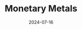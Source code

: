---  
layout: startup_page  
title: "Monetary Metals"  
id: "monetarymetals.com"  
permalink: "/monetarymetalsmonetarymetals.com07162024/"  
website: "https://monetary-metals.com/"  
funding_round: "Equity"  
funding_amount: "$5.6M"  
investors: "Sound Money Capital, AG"  
about: "Monetary Metals offers a yield on gold, paid in gold, to investors and simplified gold financing to gold-using businesses. They operate a Gold Yield Marketplace platform connecting both sides, enabling saving, earning, and financing production in gold. Their services include market analysis and proprietary charts utilized globally."  
markets: "Fintech, Precious Metals, Financial Services, Asset Management, Hedge Funds, Wealth Management"  
hq: "Scottsdale, Arizona, United States"  
founded_year: "2012"  
linkedin: "https://www.linkedin.com/company/monetary-metals-&-co."  
twitter: "https://twitter.com/Monetary_Metals"  
instagram: ""  
facebook: "https://www.facebook.com/MonetaryMetals/"  
crunchbase: "https://www.crunchbase.com/organization/monetary-metals"  
pitchbook: ""  

date_display: "16-Jul-2024"  
date: "2024-07-16"

# SEO Optimization  
meta_title: "Monetary Metals - Equity Funding ($5.6M)"  
meta_description: "Monetary Metals, Monetary Metals offers a yield on gold, paid in gold, to investors and simplified gold financing to gold-using businesses. They operate a Gold Yield M..."  
meta_keywords: "Monetary Metals, Fintech, Precious Metals, Financial Services, Asset Management, Hedge Funds, Wealth Management, Equity funding"  
canonical_url: "https://startup.projectstartups.com/monetarymetalsmonetarymetals.com07162024/"  
---